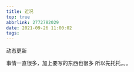 ```yaml
---
title: 近况
top: true
abbrlink: 2772782029
date: 2021-09-26 11:00:02
tags:
---
```

动态更新
<!-- more -->
事情一直很多，加上要写的东西也很多 所以先托托。。。